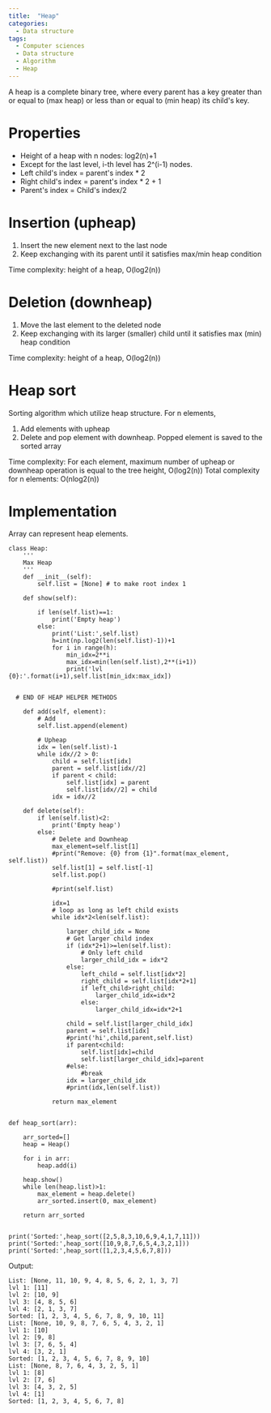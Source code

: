 ```yaml
---
title:  "Heap"
categories:
  - Data structure
tags:
  - Computer sciences
  - Data structure
  - Algorithm
  - Heap
---
```


A heap is a complete binary tree, 
where every parent has a key greater than or equal to (max heap) or less than or equal to (min heap) its child's key. 

# Properties
- Height of a heap with n nodes: log2(n)+1
- Except for the last level, i-th level has 2^(i-1) nodes.
- Left child's index = parent's index * 2  
- Right child's index = parent's index * 2 + 1
- Parent's index = Child's index/2

# Insertion (upheap)
1. Insert the new element next to the last node
2. Keep exchanging with its parent until it satisfies max/min heap condition

Time complexity: height of a heap, O(log2(n)) 

# Deletion (downheap)
1. Move the last element to the deleted node
2. Keep exchanging with its larger (smaller) child until it satisfies max (min) heap condition

Time complexity: height of a heap, O(log2(n)) 

# Heap sort
Sorting algorithm which utilize heap structure.
For n elements,
1. Add elements with upheap 
2. Delete and pop element with downheap. Popped element is saved to the sorted array

Time complexity: For each element, maximum number of upheap or downheap operation is equal to the tree height, O(log2(n))
Total complexity for n elements: O(nlog2(n))

# Implementation
Array can represent heap elements.
```
class Heap:
    '''
    Max Heap
    '''
    def __init__(self):
        self.list = [None] # to make root index 1

    def show(self):
        
        if len(self.list)==1:
            print('Empty heap')
        else:
            print('List:',self.list)
            h=int(np.log2(len(self.list)-1))+1
            for i in range(h):
                min_idx=2**i
                max_idx=min(len(self.list),2**(i+1))
                print('lvl {0}:'.format(i+1),self.list[min_idx:max_idx])
        

  # END OF HEAP HELPER METHODS
  
    def add(self, element):
        # Add
        self.list.append(element)
        
        # Upheap
        idx = len(self.list)-1
        while idx//2 > 0:
            child = self.list[idx]
            parent = self.list[idx//2]
            if parent < child:
                self.list[idx] = parent
                self.list[idx//2] = child
            idx = idx//2
            
    def delete(self):
        if len(self.list)<2:
            print('Empty heap')
        else:
            # Delete and Downheap
            max_element=self.list[1]
            #print("Remove: {0} from {1}".format(max_element, self.list))
            self.list[1] = self.list[-1]
            self.list.pop()
            
            #print(self.list)
            
            idx=1
            # loop as long as left child exists
            while idx*2<len(self.list):
                
                larger_child_idx = None
                # Get larger child index
                if (idx*2+1)>=len(self.list):
                    # Only left child
                    larger_child_idx = idx*2
                else:
                    left_child = self.list[idx*2]
                    right_child = self.list[idx*2+1]
                    if left_child>right_child:
                        larger_child_idx=idx*2
                    else:
                        larger_child_idx=idx*2+1
                
                child = self.list[larger_child_idx]
                parent = self.list[idx]
                #print('hi',child,parent,self.list)
                if parent<child:
                    self.list[idx]=child
                    self.list[larger_child_idx]=parent
                #else:
                    #break
                idx = larger_child_idx
                #print(idx,len(self.list))
                
            return max_element
        

def heap_sort(arr):
    
    arr_sorted=[]
    heap = Heap()
    
    for i in arr:
        heap.add(i)
        
    heap.show()
    while len(heap.list)>1:
        max_element = heap.delete()
        arr_sorted.insert(0, max_element)
    
    return arr_sorted

        
print('Sorted:',heap_sort([2,5,8,3,10,6,9,4,1,7,11]))
print('Sorted:',heap_sort([10,9,8,7,6,5,4,3,2,1]))
print('Sorted:',heap_sort([1,2,3,4,5,6,7,8]))
```
Output:
```
List: [None, 11, 10, 9, 4, 8, 5, 6, 2, 1, 3, 7]
lvl 1: [11]
lvl 2: [10, 9]
lvl 3: [4, 8, 5, 6]
lvl 4: [2, 1, 3, 7]
Sorted: [1, 2, 3, 4, 5, 6, 7, 8, 9, 10, 11]
List: [None, 10, 9, 8, 7, 6, 5, 4, 3, 2, 1]
lvl 1: [10]
lvl 2: [9, 8]
lvl 3: [7, 6, 5, 4]
lvl 4: [3, 2, 1]
Sorted: [1, 2, 3, 4, 5, 6, 7, 8, 9, 10]
List: [None, 8, 7, 6, 4, 3, 2, 5, 1]
lvl 1: [8]
lvl 2: [7, 6]
lvl 3: [4, 3, 2, 5]
lvl 4: [1]
Sorted: [1, 2, 3, 4, 5, 6, 7, 8]
```